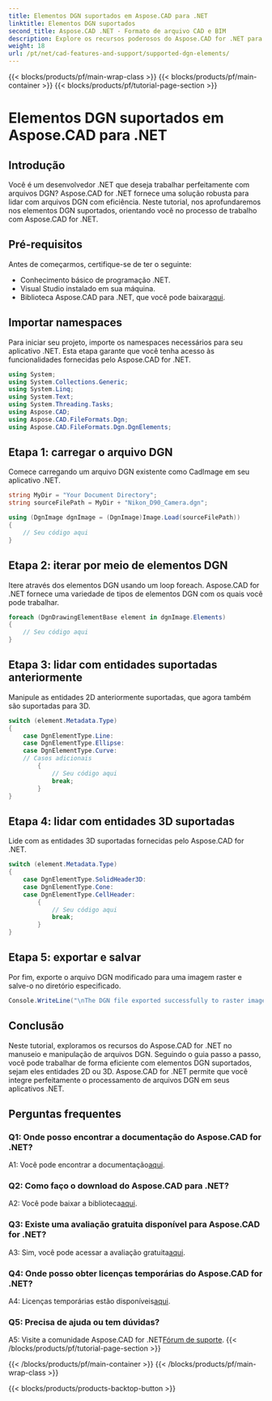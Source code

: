 ```yaml
---
title: Elementos DGN suportados em Aspose.CAD para .NET
linktitle: Elementos DGN suportados
second_title: Aspose.CAD .NET - Formato de arquivo CAD e BIM
description: Explore os recursos poderosos do Aspose.CAD for .NET para lidar com arquivos DGN. Siga nosso guia passo a passo para trabalhar perfeitamente com elementos 2D e 3D.
weight: 18
url: /pt/net/cad-features-and-support/supported-dgn-elements/
---
```


{{< blocks/products/pf/main-wrap-class >}}
{{< blocks/products/pf/main-container >}}
{{< blocks/products/pf/tutorial-page-section >}}

# Elementos DGN suportados em Aspose.CAD para .NET

## Introdução

Você é um desenvolvedor .NET que deseja trabalhar perfeitamente com arquivos DGN? Aspose.CAD for .NET fornece uma solução robusta para lidar com arquivos DGN com eficiência. Neste tutorial, nos aprofundaremos nos elementos DGN suportados, orientando você no processo de trabalho com Aspose.CAD for .NET.

## Pré-requisitos

Antes de começarmos, certifique-se de ter o seguinte:

- Conhecimento básico de programação .NET.
- Visual Studio instalado em sua máquina.
-  Biblioteca Aspose.CAD para .NET, que você pode baixar[aqui](https://releases.aspose.com/cad/net/).

## Importar namespaces

Para iniciar seu projeto, importe os namespaces necessários para seu aplicativo .NET. Esta etapa garante que você tenha acesso às funcionalidades fornecidas pelo Aspose.CAD for .NET.

```csharp
using System;
using System.Collections.Generic;
using System.Linq;
using System.Text;
using System.Threading.Tasks;
using Aspose.CAD;
using Aspose.CAD.FileFormats.Dgn;
using Aspose.CAD.FileFormats.Dgn.DgnElements;
```

## Etapa 1: carregar o arquivo DGN

Comece carregando um arquivo DGN existente como CadImage em seu aplicativo .NET.

```csharp
string MyDir = "Your Document Directory";
string sourceFilePath = MyDir + "Nikon_D90_Camera.dgn";

using (DgnImage dgnImage = (DgnImage)Image.Load(sourceFilePath))
{
    // Seu código aqui
}
```

## Etapa 2: iterar por meio de elementos DGN

Itere através dos elementos DGN usando um loop foreach. Aspose.CAD for .NET fornece uma variedade de tipos de elementos DGN com os quais você pode trabalhar.

```csharp
foreach (DgnDrawingElementBase element in dgnImage.Elements)
{
    // Seu código aqui
}
```

## Etapa 3: lidar com entidades suportadas anteriormente

Manipule as entidades 2D anteriormente suportadas, que agora também são suportadas para 3D.

```csharp
switch (element.Metadata.Type)
{
    case DgnElementType.Line:
    case DgnElementType.Ellipse:
    case DgnElementType.Curve:
    // Casos adicionais
        {
            // Seu código aqui
            break;
        }
}
```

## Etapa 4: lidar com entidades 3D suportadas

Lide com as entidades 3D suportadas fornecidas pelo Aspose.CAD for .NET.

```csharp
switch (element.Metadata.Type)
{
    case DgnElementType.SolidHeader3D:
    case DgnElementType.Cone:
    case DgnElementType.CellHeader:
        {
            // Seu código aqui
            break;
        }
}
```

## Etapa 5: exportar e salvar

Por fim, exporte o arquivo DGN modificado para uma imagem raster e salve-o no diretório especificado.

```csharp
Console.WriteLine("\nThe DGN file exported successfully to raster image.\nFile saved at " + MyDir);
```

## Conclusão

Neste tutorial, exploramos os recursos do Aspose.CAD for .NET no manuseio e manipulação de arquivos DGN. Seguindo o guia passo a passo, você pode trabalhar de forma eficiente com elementos DGN suportados, sejam eles entidades 2D ou 3D. Aspose.CAD for .NET permite que você integre perfeitamente o processamento de arquivos DGN em seus aplicativos .NET.

## Perguntas frequentes

### Q1: Onde posso encontrar a documentação do Aspose.CAD for .NET?

 A1: Você pode encontrar a documentação[aqui](https://reference.aspose.com/cad/net/).

### Q2: Como faço o download do Aspose.CAD para .NET?

 A2: Você pode baixar a biblioteca[aqui](https://releases.aspose.com/cad/net/).

### Q3: Existe uma avaliação gratuita disponível para Aspose.CAD for .NET?

 A3: Sim, você pode acessar a avaliação gratuita[aqui](https://releases.aspose.com/).

### Q4: Onde posso obter licenças temporárias do Aspose.CAD for .NET?

 A4: Licenças temporárias estão disponíveis[aqui](https://purchase.aspose.com/temporary-license/).

### Q5: Precisa de ajuda ou tem dúvidas?

 A5: Visite a comunidade Aspose.CAD for .NET[Fórum de suporte](https://forum.aspose.com/c/cad/19).
{{< /blocks/products/pf/tutorial-page-section >}}

{{< /blocks/products/pf/main-container >}}
{{< /blocks/products/pf/main-wrap-class >}}

{{< blocks/products/products-backtop-button >}}
